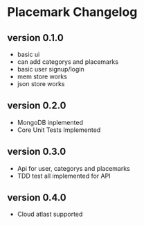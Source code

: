 # Placemark Changelog

## version 0.1.0

- basic ui
- can add categorys and placemarks 
- basic user signup/login
- mem store works
- json store works

## version 0.2.0

- MongoDB inplemented
- Core Unit Tests Implemented 

## version 0.3.0

- Api for user, categorys and placemarks
- TDD test all implemented for API

## version 0.4.0

- Cloud atlast supported